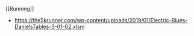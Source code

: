 [[Running]]

- https://the5krunner.com/wp-content/uploads/2019/01/Electric-Blues-DanielsTables-3-01-02.xlsm